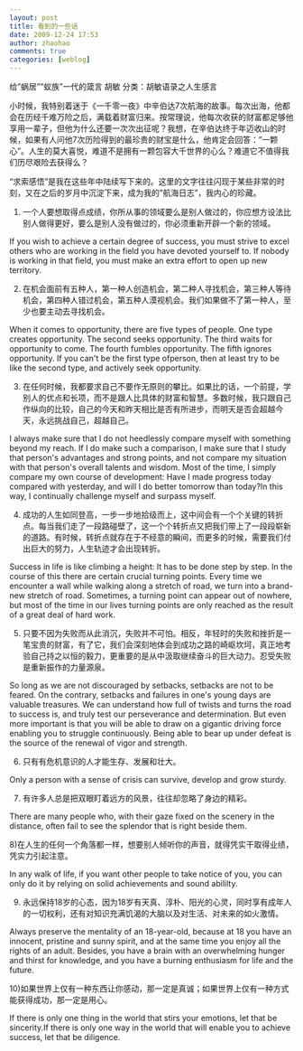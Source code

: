 ```yaml
---
layout: post
title: 看到的一些话
date: 2009-12-24 17:53
author: zhaohao
comments: true
categories: [weblog]
---
```

给”蜗居””蚁族”一代的箴言    胡敏     分类：胡敏语录之人生感言

小时候，我特别着迷于《一千零一夜》中辛伯达7次航海的故事。每次出海，他都会在历经千难万险之后，满载着财富归来。按常理说，他每次收获的财富都足够他享用一辈子，但他为什么还要一次次出征呢？我想，在辛伯达终于年迈收山的时候，如果有人问他7次历险得到的最珍贵的财宝是什么，他肯定会回答：”一颗心”。人生的莫大喜悦，难道不是拥有一颗包容大千世界的心么？难道它不值得我们历尽艰险去获得么？

“求索感悟”是我在这些年中陆续写下来的。这里的文字往往闪现于某些非常的时刻，又在之后的岁月中沉淀下来，成为我的”航海日志”，我内心的珍藏。

1) 一个人要想取得点成绩，你所从事的领域要么是别人做过的，你应想方设法比别人做得更好，要么是别人没有做过的，你必须重新开辟一个新的领域。

If you wish to achieve a certain degree of success, you must strive to excel others who are working in the field you have devoted yourself to. If nobody is working in that field, you must make an extra effort to open up new territory.

2) 在机会面前有五种人，第一种人创造机会，第二种人寻找机会，第三种人等待机会，第四种人错过机会，第五种人漠视机会。我们如果做不了第一种人，至少也要主动去寻找机会。

When it comes to opportunity, there are five types of people. One type creates opportunity. The second seeks opportunity. The third waits for opportunity to come. The fourth fumbles opportunity. The fifth ignores opportunity. If you can't be the first type ofperson, then at least try to be like the second type, and actively seek opportunity.

3) 在任何时候，我都要求自己不要作无原则的攀比。如果比的话，一个前提，学别人的优点和长项，而不是跟人比具体的财富和智慧。多数时候，我只跟自己作纵向的比较，自己的今天和昨天相比是否有所进步，而明天是否会超越今天，永远挑战自己，超越自己。

I always make sure that I do not heedlessly compare myself with something beyond my reach. If I do make such a comparison, I make sure that I study that person's advantages and strong points, and not compare my situation with that person's overall talents and wisdom. Most of the time, I simply compare my own course of development: Have I made progress today compared with yesterday, and will I do better tomorrow than today?In this way, I continually challenge myself and surpass myself.

4) 成功的人生如同登高，一步一步地拾级而上，这中间会有一个个关键的转折点。每当我们走了一段路碰壁了，这一个个转折点又把我们带上了一段段崭新的道路。有时候，转折点就存在于不经意的瞬间，而更多的时候，需要我们付出巨大的努力，人生轨迹才会出现转折。

Success in life is like climbing a height: It has to be done step by step. In the course of this there are certain crucial turning points. Every time we encounter a wall while walking along a stretch of road, we turn into a brand-new stretch of road. Sometimes, a turning point can appear out of nowhere, but most of the time in our lives turning points are only reached as the result of a great deal of hard work.

5) 只要不因为失败而从此消沉，失败并不可怕。相反，年轻时的失败和挫折是一笔宝贵的财富，有了它，我们会深刻地体会到成功之路的崎岖坎坷，真正地考验自己持之以恒的毅力，更重要的是从中汲取继续奋斗的巨大动力。忍受失败是重新振作的力量源泉。

So long as we are not discouraged by setbacks, setbacks are not to be feared. On the contrary, setbacks and failures in one's young days are valuable treasures. We can understand how full of twists and turns the road to success is, and truly test our perseverance and determination. But even more important is that you will be able to draw on a gigantic driving force enabling you to struggle continuously. Being able to bear up under defeat is the source of the renewal of vigor and strength.

6) 只有有危机意识的人才能生存、发展和壮大。

Only a person with a sense of crisis can survive, develop and grow sturdy.

7) 有许多人总是把双眼盯着远方的风景，往往却忽略了身边的精彩。

There are many people who, with their gaze fixed on the scenery in the distance, often fail to see the splendor that is right beside them.

8)在人生的任何一个角落都一样，想要别人倾听你的声音，就得凭实干取得业绩，凭实力引起注意。

In any walk of life, if you want other people to take notice of you, you can only do it by relying on solid achievements and sound abililty.

9) 永远保持18岁的心态，因为18岁有天真、淳朴、阳光的心灵，同时享有成年人的一切权利，还有对知识充满饥渴的大脑以及对生活、对未来的如火激情。

Always preserve the mentality of an 18-year-old, because at 18 you have an innocent, pristine and sunny spirit, and at the same time you enjoy all the rights of an adult. Besides, you have a brain with an overwhelming hunger and thirst for knowledge, and you have a burning enthusiasm for life and the future.

10)如果世界上仅有一种东西让你感动，那一定是真诚；如果世界上仅有一种方式能获得成功，那一定是用心。

If there is only one thing in the world that stirs your emotions, let that be sincerity.If there is only one way in the world that will enable you to achieve success, let that be diligence.
